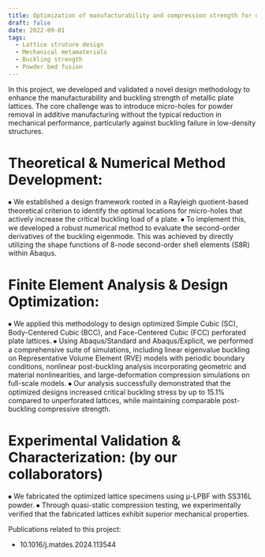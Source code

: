 ```yaml
---
title: Optimization of manufacturability and compression strength for open-cell plates lattices
draft: false
date: 2022-09-01
tags:
  - Lattice struture design
  - Mechanical metamaterials
  - Buckling strength
  - Powder bed fusion
---
```


In this project, we developed and validated a novel design methodology to enhance the manufacturability and buckling strength of metallic plate lattices. The core challenge was to introduce micro-holes for powder removal in additive manufacturing without the typical reduction in mechanical performance, particularly against buckling failure in low-density structures.

<!-- ![Project Graphic Abstract](featured.png "Project Graphic Abstract") -->

# Theoretical & Numerical Method Development:
⦁ We established a design framework rooted in a Rayleigh quotient-based theoretical criterion to identify the optimal locations for micro-holes that actively increase the critical buckling load of a plate.
⦁ To implement this, we developed a robust numerical method to evaluate the second-order derivatives of the buckling eigenmode. This was achieved by directly utilizing the shape functions of 8-node second-order shell elements (S8R) within Abaqus.

# Finite Element Analysis & Design Optimization:
⦁ We applied this methodology to design optimized Simple Cubic (SC), Body-Centered Cubic (BCC), and Face-Centered Cubic (FCC) perforated plate lattices.
⦁ Using Abaqus/Standard and Abaqus/Explicit, we performed a comprehensive suite of simulations, including linear eigenvalue buckling on Representative Volume Element (RVE) models with periodic boundary conditions, nonlinear post-buckling analysis incorporating geometric and material nonlinearities, and large-deformation compression simulations on full-scale models.
⦁ Our analysis successfully demonstrated that the optimized designs increased critical buckling stress by up to 15.1% compared to unperforated lattices, while maintaining comparable post-buckling compressive strength.

# Experimental Validation & Characterization: (by our collaborators)
⦁ We fabricated the optimized lattice specimens using μ-LPBF with SS316L powder.
⦁ Through quasi-static compression testing, we experimentally verified that the fabricated lattices exhibit superior mechanical properties.

Publications related to this project:
- 10.1016/j.matdes.2024.113544


<!--more-->
